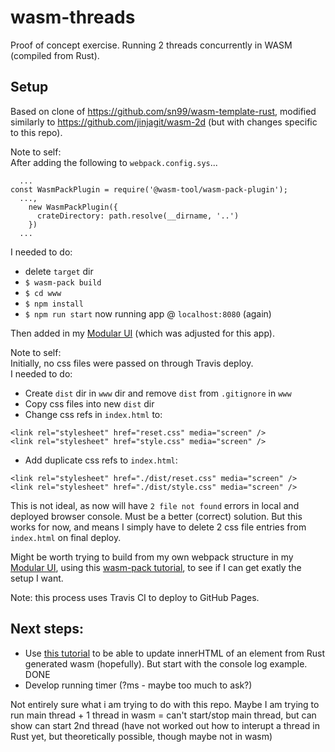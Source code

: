 # wasm-threads

Proof of concept exercise. Running 2 threads concurrently in WASM (compiled from Rust).  

## Setup

Based on clone of https://github.com/sn99/wasm-template-rust, modified similarly to https://github.com/jinjagit/wasm-2d (but with changes specific to this repo).  

Note to self:  
After adding the following to `webpack.config.sys`...  
```
  ...
const WasmPackPlugin = require('@wasm-tool/wasm-pack-plugin');
  ...,
    new WasmPackPlugin({
      crateDirectory: path.resolve(__dirname, '..')
    })
  ...
``` 
I needed to do:
* delete `target` dir  
* `$ wasm-pack build`  
* `$ cd www`  
* `$ npm install`  
* `$ npm run start` now running app @ `localhost:8080` (again)  

Then added in my [Modular UI](https://github.com/jinjagit/Modular_UI) (which was adjusted for this app).  

Note to self:  
Initially, no css files were passed on through Travis deploy.  
I needed to do:  
* Create `dist` dir in `www` dir and remove `dist` from `.gitignore` in `www`  
* Copy css files into new `dist` dir  
* Change css refs in `index.html` to:  
```
<link rel="stylesheet" href="reset.css" media="screen" />
<link rel="stylesheet" href="style.css" media="screen" />
```
* Add duplicate css refs to `index.html`:  
```
<link rel="stylesheet" href="./dist/reset.css" media="screen" />
<link rel="stylesheet" href="./dist/style.css" media="screen" />
```
This is not ideal, as now will have `2 file not found` errors in local and deployed browser console. Must be a better (correct) solution. But this works for now, and means I simply have to delete 2 css file entries from `index.html` on final deploy.  

Might be worth trying to build from my own webpack structure in my [Modular UI](https://github.com/jinjagit/Modular_UI), using this [wasm-pack tutorial](https://rustwasm.github.io/docs/wasm-pack/tutorials/npm-browser-packages/index.html), to see if I can get exatly the setup I want.  
  
Note: this process uses Travis CI to deploy to GitHub Pages.  

## Next steps:  

* Use [this tutorial](https://rustwasm.github.io/docs/wasm-bindgen/examples/import-js.html) to be able to update innerHTML of an element from Rust generated wasm (hopefully). But start with the console log example. DONE  
* Develop running timer (?ms - maybe too much to ask?)  

Not entirely sure what i am trying to do with this repo. Maybe I am trying to run main thread + 1 thread in wasm = can't start/stop main thread, but can show can start 2nd thread (have not worked out how to interupt a thread in Rust yet, but theoretically possible, though maybe not in wasm)